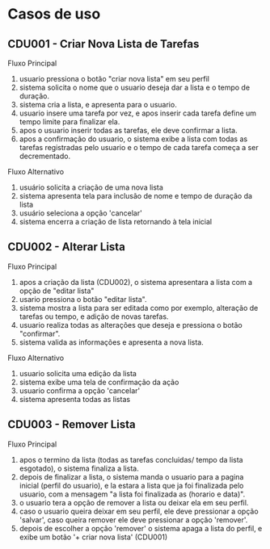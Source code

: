# Casos de uso

## CDU001 - Criar Nova Lista de Tarefas
Fluxo Principal
  1. usuario pressiona o botão "criar nova lista" em seu perfil
  2. sistema solicita o nome que o usuario deseja dar a lista e o tempo de duração.
  3. sistema cria a lista, e apresenta para o usuario.
  4. usuario insere uma tarefa por vez, e apos inserir cada tarefa define um tempo limite para finalizar ela.
  5. apos o usuario inserir todas as tarefas, ele deve confirmar a lista.
  6. apos a confirmação do usuario, o sistema exibe a lista com todas as tarefas registradas pelo usuario e o tempo de cada tarefa começa   a ser decrementado.

Fluxo Alternativo
  1. usuário solicita a criação de uma nova lista
  2. sistema apresenta tela para inclusão de nome e tempo de duração da lista
  3. usuário seleciona a opção 'cancelar'
  4. sistema encerra a criação de lista retornando à tela inicial
  

## CDU002 - Alterar Lista
Fluxo Principal
  1. apos a criação da lista (CDU002), o sistema apresentara a lista com a opção de "editar lista"
  2. usario pressiona o botão "editar lista".
  3. sistema mostra a lista para ser editada como por exemplo, alteração de tarefas ou tempo, e adição de novas tarefas.
  4. usuario realiza todas as alterações que deseja e pressiona o botão "confirmar".
  5. sistema valida as informações e apresenta a nova lista.

Fluxo Alternativo
  1. usuario solicita uma edição da lista
  2. sistema exibe uma tela de confirmação da ação
  3. usuario confirma a opção 'cancelar' 
  4. sistema apresenta todas as listas 


## CDU003 - Remover Lista
 Fluxo Principal
  1. apos o termino da lista (todas as tarefas concluidas/ tempo da lista esgotado), o sistema finaliza a lista.
  2. depois de finalizar a lista, o sistema manda o usuario para a pagina inicial (perfil do usuario), e la estara a lista que ja foi 
  finalizada pelo usuario, com a mensagem "a lista foi finalizada as (horario e data)".
  3. o usuario tera a opção de remover a lista ou deixar ela em seu perfil.
  4. caso o usuario queira deixar em seu perfil, ele deve pressionar a opção 'salvar', caso queira remover ele deve pressionar a opção 
  'remover'.
  5. depois de escolher a opção 'remover' o sistema apaga a lista do perfil, e exibe um botão '+ criar nova lista' (CDU001)
